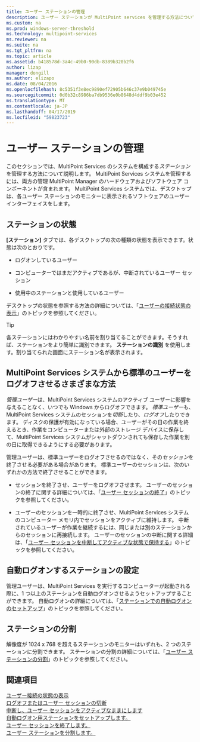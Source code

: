```yaml
---
title: ユーザー ステーションの管理
description: ユーザー ステーションが MultiPoint services を管理する方法について説明します
ms.custom: na
ms.prod: windows-server-threshold
ms.technology: multipoint-services
ms.reviewer: na
ms.suite: na
ms.tgt_pltfrm: na
ms.topic: article
ms.assetid: b418578d-3a4c-49b0-90db-8389b320b2f6
author: lizap
manager: dongill
ms.author: elizapo
ms.date: 08/04/2016
ms.openlocfilehash: 8c5351f3e8ec9890ef72905b646c37e9b049745e
ms.sourcegitcommit: 0d0b32c8986ba7db9536e0b8648d4ddf9b03e452
ms.translationtype: MT
ms.contentlocale: ja-JP
ms.lasthandoff: 04/17/2019
ms.locfileid: "59823723"
---
```

# <a name="manage-user-stations"></a>ユーザー ステーションの管理
このセクションでは、MultiPoint Services のシステムを構成する*ステーション*を管理する方法について説明します。 MultiPoint Services システムを管理するには、両方の管理 MultiPoint Manager のハードウェアおよびソフトウェア コンポーネントが含まれます。 MultiPoint Services システムでは、デスクトップは、各ユーザー ステーションのモニターに表示されるソフトウェアのユーザー インターフェイスをします。  
  
## <a name="station-status"></a>ステーションの状態  
**[ステーション]** タブでは、各デスクトップの次の種類の状態を表示できます。状態は次のとおりです。  
  
-   ログオンしているユーザー  
  
-   コンピューターではまだアクティブであるが、中断されているユーザー セッション  
  
-   使用中のステーションと使用しているユーザー  
  
デスクトップの状態を参照する方法の詳細については、「[ユーザーの接続状態の表示](View-User-Connection-Status.md)」のトピックを参照してください。  

>[!TIP] 
> 各ステーションにはわかりやすい名前を割り当てることができます。そうすれば、ステーションをより簡単に識別できます。 **ステーションの識別** を使用します。割り当てられた画面にステーション名が表示されます。
  
## <a name="different-ways-to-log-standard-users-off-of-the-multipoint-services-system"></a>MultiPoint Services システムから標準のユーザーをログオフさせるさまざまな方法  
*管理ユーザー*は、MultiPoint Services システムのアクティブ ユーザーに影響を与えることなく、いつでも Windows からログオフできます。 *標準ユーザー*も、MultiPoint Services システムのセッションを*切断*したり、*ログオフ*したりできます。 ディスクの保護が有効になっている場合、ユーザーがその日の作業を終えるとき、作業をコンピューターまたは外部のストレージ デバイスに保存して、MultiPoint Services システムがシャットダウンされても保存した作業を別の日に取得できるようにする必要があります。  
  
管理ユーザーは、標準ユーザーをログオフさせるのではなく、その*セッション*を終了させる必要がある場合があります。 標準ユーザーのセッションは、次のいずれかの方法で終了させることができます。  
  
-   セッションを終了させ、ユーザーをログオフさせます。 ユーザーのセッションの終了に関する詳細については、「[ユーザー セッションの終了](End-a-User-Session.md)」のトピックを参照してください。  
  
-   ユーザーのセッションを一時的に終了させ、MultiPoint Services システムのコンピューター メモリ内でセッションをアクティブに維持します。 中断されているユーザーが作業を継続するには、同じまたは別のステーションからのセッションに再接続します。 ユーザーのセッションの中断に関する詳細は、「[ユーザー セッションを中断してアクティブな状態で保持する](Suspend-and-Leave-User-Session-Active.md)」のトピックを参照してください。  
  
## <a name="set-a-station-to-automatically-log-on"></a>自動ログオンするステーションの設定  
管理ユーザーは、MultiPoint Services を実行するコンピューターが起動される際に、1 つ以上のステーションを自動ログオンさせるようセットアップすることができます。 自動ログオンの詳細については、「[ステーションでの自動ログオンのセットアップ](Set-up-a-Station-for-Automatic-Logon.md)」のトピックを参照してください。  
  
## <a name="split-a-station"></a>ステーションの分割  
解像度が 1024 x 768 を超えるステーションのモニターはいずれも、2 つのステーションに分割できます。 ステーションの分割の詳細については、「[ユーザー ステーションの分割](Split-a-User-Station.md)」のトピックを参照してください。  
  
## <a name="see-also"></a>関連項目  
[ユーザー接続の状態の表示](View-User-Connection-Status.md)  
[ログオフまたはユーザー セッションの切断](Log-off-or-Disconnect-User-Sessions.md)  
[中断し、ユーザー セッションをアクティブなままにします](Suspend-and-Leave-User-Session-Active.md)  
[自動ログオン用ステーションをセットアップします。](Set-up-a-Station-for-Automatic-Logon.md)  
[ユーザー セッションを終了します。](End-a-User-Session.md)  
[ユーザー ステーションを分割します。](Split-a-User-Station.md)